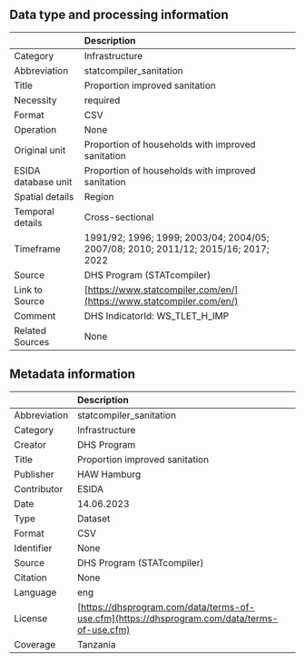 ## Data type and processing information 

|                     | Description                                                                        |
|:--------------------|:-----------------------------------------------------------------------------------|
| Category            | Infrastructure                                                                     |
| Abbreviation        | statcompiler_sanitation                                                            |
| Title               | Proportion improved sanitation                                                     |
| Necessity           | required                                                                           |
| Format              | CSV                                                                                |
| Operation           | None                                                                               |
| Original unit       | Proportion of households with improved sanitation                                  |
| ESIDA database unit | Proportion of households with improved sanitation                                  |
| Spatial details     | Region                                                                             |
| Temporal details    | Cross-sectional                                                                    |
| Timeframe           | 1991/92; 1996; 1999; 2003/04; 2004/05; 2007/08; 2010; 2011/12; 2015/16; 2017; 2022 |
| Source              | DHS Program (STATcompiler)                                                         |
| Link to Source      | [https://www.statcompiler.com/en/](https://www.statcompiler.com/en/)               |
| Comment             | DHS IndicatorId: WS_TLET_H_IMP                                                     |
| Related Sources     | None                                                                               |

## Metadata information 

|              | Description                                                                                  |
|:-------------|:---------------------------------------------------------------------------------------------|
| Abbreviation | statcompiler_sanitation                                                                      |
| Category     | Infrastructure                                                                               |
| Creator      | DHS Program                                                                                  |
| Title        | Proportion improved sanitation                                                               |
| Publisher    | HAW Hamburg                                                                                  |
| Contributor  | ESIDA                                                                                        |
| Date         | 14.06.2023                                                                                   |
| Type         | Dataset                                                                                      |
| Format       | CSV                                                                                          |
| Identifier   | None                                                                                         |
| Source       | DHS Program (STATcompiler)                                                                   |
| Citation     | None                                                                                         |
| Language     | eng                                                                                          |
| License      | [https://dhsprogram.com/data/terms-of-use.cfm](https://dhsprogram.com/data/terms-of-use.cfm) |
| Coverage     | Tanzania                                                                                     |